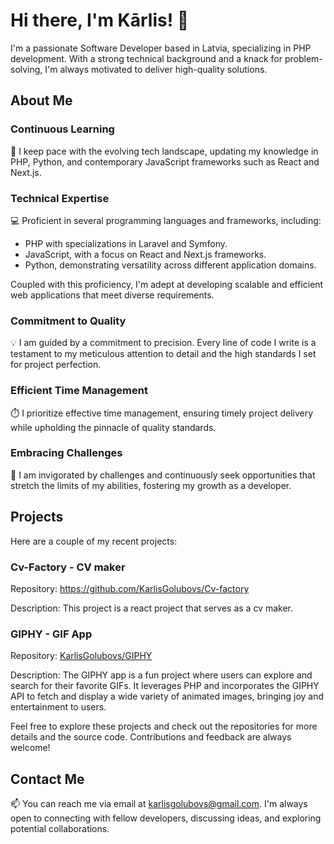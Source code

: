 # Hi there, I'm Kārlis! 👋

I'm a passionate Software Developer based in Latvia, specializing in PHP development. With a strong technical background and a knack for problem-solving, I'm always motivated to deliver high-quality solutions. 


## About Me

### Continuous Learning
🌱 I keep pace with the evolving tech landscape, updating my knowledge in PHP, Python, and contemporary JavaScript frameworks such as React and Next.js.

### Technical Expertise
💻 Proficient in several programming languages and frameworks, including:
- PHP with specializations in Laravel and Symfony.
- JavaScript, with a focus on React and Next.js frameworks.
- Python, demonstrating versatility across different application domains.

Coupled with this proficiency, I'm adept at developing scalable and efficient web applications that meet diverse requirements.

### Commitment to Quality
💡 I am guided by a commitment to precision. Every line of code I write is a testament to my meticulous attention to detail and the high standards I set for project perfection.

### Efficient Time Management
⏱️ I prioritize effective time management, ensuring timely project delivery while upholding the pinnacle of quality standards.

### Embracing Challenges
🚀 I am invigorated by challenges and continuously seek opportunities that stretch the limits of my abilities, fostering my growth as a developer.

## Projects

Here are a couple of my recent projects:
### Cv-Factory - CV maker
Repository: https://github.com/KarlisGolubovs/Cv-factory

Description: This project is a react project that serves as a cv maker.

### GIPHY - GIF App
Repository: [KarlisGolubovs/GIPHY](https://github.com/KarlisGolubovs/GIPHY)

Description: The GIPHY app is a fun project where users can explore and search for their favorite GIFs. It leverages PHP and incorporates the GIPHY API to fetch and display a wide variety of animated images, bringing joy and entertainment to users.

Feel free to explore these projects and check out the repositories for more details and the source code. Contributions and feedback are always welcome!

## Contact Me

📫 You can reach me via email at [karlisgolubovs@gmail.com](mailto:karlisgolubovs@gmail.com). I'm always open to connecting with fellow developers, discussing ideas, and exploring potential collaborations.

